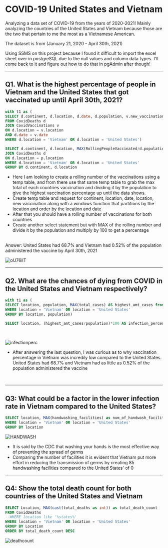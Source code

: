 # COVID-19 United States and Vietnam
Analyzing a data set of COVID-19 from the years of 2020-2021! Mainly analyzing the countries of the United States and Vietnam because those are the two that pertain to me the most as a Vietnamese American.

The dataset is from (January 21, 2020 - April 30th, 2021)

Using SSMS on this project because I found it difficult to import the excel sheet over in postgreSQL due to the null values and column data types. I'll come back to it and figure out how to do that in pgAdmin after though!

***

## Q1. What is the highest percentage of people in Vietnam and the United States that got vaccinated up until April 30th, 2021? 

````sql
with t1 as (
SELECT d.continent, d.location, d.date, d.population, v.new_vaccinations, SUM(CONVERT(int, v.new_vaccinations)) OVER (PARTITION BY d.location ORDER BY d.location, d.date) AS RollingPeopleVaccinated
FROM CovidDeaths d
JOIN CovidVaccinations v
ON d.location = v.location 
AND d.date = v.date
WHERE d.location = 'Vietnam' OR d.location = 'United States')

SELECT d.continent, d.location, MAX(RollingPeopleVaccinated/d.population)*100 AS highest_percent_vaccinated FROM PercentPopulationVaccinated p 
JOIN CovidDeaths d
ON d.location = p.location
WHERE d.location = 'Vietnam' OR d.location = 'United States'
GROUP BY d.continent, d.location
````

- Here I am looking to create a rolling number of the vaccinations using a temp table, and from there use that same temp table to grab the max total of each countries vaccination and dividing it by the population to give the highest vaccination percentage up until the data shows.
- Create temp table and request for continent, location, date, location, new vaccination along with a windows function that partitions by the location and order by the location and date
- After that you should have a rolling number of vaccinations for both countries
- Create another select statement but with MAX of the rolling number and divide it by the population and multiply by 100 to get a percentage
<br>
Answer: United States had 68.7% and Vietnam had 0.52% of the population administered the vaccine by April 30th, 2021
<br>

![oU76ilT](https://user-images.githubusercontent.com/122754787/219989004-963478f6-51ab-4961-8c72-4f6b2afdb608.png)

***

## Q2. What are the chances of dying from COVID in the United States and Vietnam respectively?


````sql
with t1 as (
SELECT location, population, MAX(total_cases) AS highest_amt_cases from CovidDeaths
WHERE location = 'Vietnam' OR location = 'United States'
GROUP BY location, population)

SELECT location, (highest_amt_cases/population)*100 AS infection_percentage from t1
````
<br>

![infectionperc](https://user-images.githubusercontent.com/122754787/219993273-7ee27bda-a4f3-4846-a5d9-a4763e5b1eb9.png)

- After answering the last question, I was curious as to why vaccination percentage in Vietnam was incredily low compared to the United States. United States had  68.7% and Vietnam had as little as 0.52% of the population administered the vaccine
<br>


***

## Q3: What could be a factor in the lower infection rate in Vietnam compared to the United States?

````sql
SELECT location, MAX(handwashing_facilities) as num_of_handwash_facilities FROM CovidVaccinations 
WHERE location = 'Vietnam' OR location = 'United States'
GROUP BY location
````

![HANDWASH](https://user-images.githubusercontent.com/122754787/220197244-41c896b8-7d6d-4861-b905-2d31991fb43b.png)

- It is said by the CDC that washing your hands is the most effective way of preventing the spread of germs
- Comparing the number of facilities it is evident that Vietnam put more effort in reducing the transmission of germs by creating 85 handwashing facilities compared to the United States' of 0

***

## Q4: Show the total death count for both countries of the United States and Vietnam

````sql
SELECT Location, MAX(cast(total_deaths as int)) as total_death_count
FROM CovidDeaths
--WHERE location like '%states%'
WHERE location = 'Vietnam' OR location = 'United States'
GROUP BY Location
ORDER BY total_death_count DESC
````

![deathcount](https://user-images.githubusercontent.com/122754787/220718851-3dcd7511-7d49-4bce-b201-33ea99508705.png)

